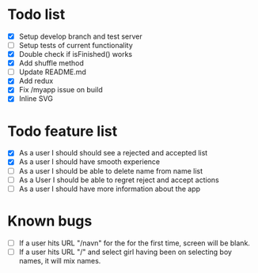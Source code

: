 # Todo list
* [x] Setup develop branch and test server
* [ ] Setup tests of current functionality
* [x] Double check if isFinished() works 
* [x] Add shuffle method
* [ ] Update README.md
* [x] Add redux
* [x] Fix /myapp issue on build
* [x] Inline SVG

# Todo feature list
* [x] As a user I should should see a rejected and accepted list
* [x] As a user I should have smooth experience
* [ ] As a user I should be able to delete name from name list
* [ ] As a User I should be able to regret reject and accept actions
* [ ] As a user I should have more information about the app

# Known bugs
* [ ] If a user hits URL "/navn" for the for the first time, screen will be blank.
* [ ] If a user hits URL "/" and select girl having been on selecting boy names, it will mix names.
